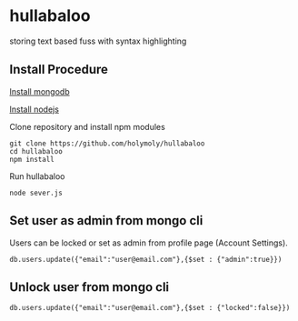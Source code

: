 hullabaloo
==========

storing text based fuss with syntax highlighting

Install Procedure
-----------------

[Install mongodb](http://docs.mongodb.org/manual/installation/)

[Install nodejs](http://nodejs.org/)

Clone repository and install npm modules
```
git clone https://github.com/holymoly/hullabaloo
cd hullabaloo
npm install
```
Run hullabaloo
```
node sever.js
```

Set user as admin from mongo cli
--------------------------

Users can be locked or set as admin from profile page (Account Settings).
```
db.users.update({"email":"user@email.com"},{$set : {"admin":true}})
```

Unlock user from mongo cli
--------------------------

```
db.users.update({"email":"user@email.com"},{$set : {"locked":false}})
```
